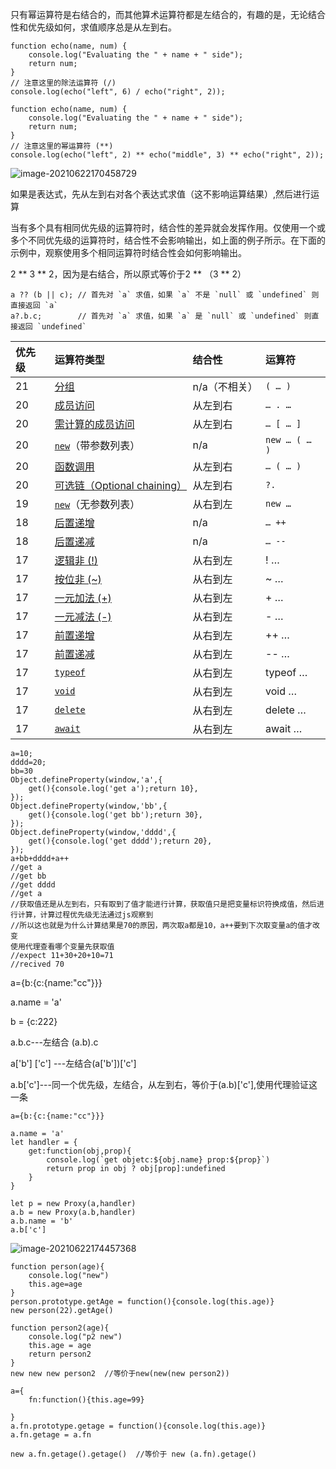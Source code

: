 只有幂运算符是右结合的，而其他算术运算符都是左结合的，有趣的是，无论结合性和优先级如何，求值顺序总是从左到右。

```
function echo(name, num) {
    console.log("Evaluating the " + name + " side");
    return num;
}
// 注意这里的除法运算符 (/)
console.log(echo("left", 6) / echo("right", 2));
```

```
function echo(name, num) {
    console.log("Evaluating the " + name + " side");
    return num;
}
// 注意这里的幂运算符 (**)
console.log(echo("left", 2) ** echo("middle", 3) ** echo("right", 2));
```

![image-20210622170458729](https://i.loli.net/2021/06/22/GnFL7HtKMaTVbig.png)

如果是表达式，先从左到右对各个表达式求值（这不影响运算结果）,然后进行运算

当有多个具有相同优先级的运算符时，结合性的差异就会发挥作用。仅使用一个或多个不同优先级的运算符时，结合性不会影响输出，如上面的例子所示。在下面的示例中，观察使用多个相同运算符时结合性会如何影响输出。

2 ** 3 ** 2，因为是右结合，所以原式等价于2 ** （3 ** 2）





```
a ?? (b || c); // 首先对 `a` 求值，如果 `a` 不是 `null` 或 `undefined` 则直接返回 `a`
a?.b.c;        // 首先对 `a` 求值，如果 `a` 是 `null` 或 `undefined` 则直接返回 `undefined`
```

| 优先级 | 运算符类型                                                   | 结合性        | 运算符        |
| :----- | :----------------------------------------------------------- | :------------ | :------------ |
| 21     | [分组](https://developer.mozilla.org/zh-CN/docs/Web/JavaScript/Reference/Operators/Grouping) | n/a（不相关） | `( … )`       |
| 20     | [成员访问](https://developer.mozilla.org/zh-CN/docs/Web/JavaScript/Reference/Operators/Property_Accessors#dot_notation) | 从左到右      | `… . …`       |
| 20     | [需计算的成员访问](https://developer.mozilla.org/zh-CN/docs/Web/JavaScript/Reference/Operators/Property_Accessors#bracket_notation) | 从左到右      | `… [ … ]`     |
| 20     | [`new`](https://developer.mozilla.org/zh-CN/docs/Web/JavaScript/Reference/Operators/new)（带参数列表） | n/a           | `new … ( … )` |
| 20     | [函数调用](https://developer.mozilla.org/zh-CN/docs/Web/JavaScript/Guide/Functions) | 从左到右      | `… ( … )`     |
| 20     | [可选链（Optional chaining）](https://developer.mozilla.org/zh-CN/docs/Web/JavaScript/Reference/Operators/Optional_chaining) | 从左到右      | `?.`          |
| 19     | [`new`](https://developer.mozilla.org/zh-CN/docs/Web/JavaScript/Reference/Operators/new)（无参数列表） | 从右到左      | `new …`       |
| 18     | [后置递增](https://developer.mozilla.org/zh-CN/docs/Web/JavaScript/Reference/Operators#increment) | n/a           | `… ++`        |
| 18     | [后置递减](https://developer.mozilla.org/zh-CN/docs/Web/JavaScript/Reference/Operators#decrement) | n/a           | `… --`        |
| 17     | [逻辑非 (!)](https://developer.mozilla.org/zh-CN/docs/Web/JavaScript/Reference/Operators/Logical_NOT) | 从右到左      | ! …           |
| 17     | [按位非 (~)](https://developer.mozilla.org/zh-CN/docs/Web/JavaScript/Reference/Operators/Bitwise_NOT) | 从右到左      | ~ …           |
| 17     | [一元加法 (+)](https://developer.mozilla.org/zh-CN/docs/Web/JavaScript/Reference/Operators/Unary_plus) | 从右到左      | \+ …          |
| 17     | [一元减法 (-)](https://developer.mozilla.org/zh-CN/docs/Web/JavaScript/Reference/Operators/Unary_negation) | 从右到左      | \- …          |
| 17     | [前置递增](https://developer.mozilla.org/zh-CN/docs/Web/JavaScript/Reference/Operators#increment) | 从右到左      | ++ …          |
| 17     | [前置递减](https://developer.mozilla.org/zh-CN/docs/Web/JavaScript/Reference/Operators#decrement) | 从右到左      | -- …          |
| 17     | [`typeof`](https://developer.mozilla.org/zh-CN/docs/Web/JavaScript/Reference/Operators/typeof) | 从右到左      | typeof …      |
| 17     | [`void`](https://developer.mozilla.org/zh-CN/docs/Web/JavaScript/Reference/Operators/void) | 从右到左      | void …        |
| 17     | [`delete`](https://developer.mozilla.org/zh-CN/docs/Web/JavaScript/Reference/Operators/delete) | 从右到左      | delete …      |
| 17     | [`await`](https://developer.mozilla.org/zh-CN/docs/Web/JavaScript/Reference/Operators/await) | 从右到左      | await …       |

```
a=10;
dddd=20;
bb=30
Object.defineProperty(window,'a',{
	get(){console.log('get a');return 10},
});
Object.defineProperty(window,'bb',{
	get(){console.log('get bb');return 30},
});
Object.defineProperty(window,'dddd',{
	get(){console.log('get dddd');return 20},
});
a+bb+dddd+a++
//get a
//get bb
//get dddd
//get a
//获取值还是从左到右，只有取到了值才能进行计算，获取值只是把变量标识符换成值，然后进行计算，计算过程优先级无法通过js观察到
//所以这也就是为什么计算结果是70的原因，两次取a都是10，a++要到下次取变量a的值才改变
使用代理查看哪个变量先获取值
//expect 11+30+20+10=71
//recived 70
```

a={b:{c:{name:"cc"}}}

a.name = 'a'

b = {c:222}

a.b.c---左结合 (a.b).c

a['b'] ['c'] ---左结合(a['b'])['c']

a.b['c']---同一个优先级，左结合，从左到右，等价于(a.b)['c'],使用代理验证这一条

```
a={b:{c:{name:"cc"}}}

a.name = 'a'
let handler = {
    get:function(obj,prop){
        console.log(`get objetc:${obj.name} prop:${prop}`)
        return prop in obj ? obj[prop]:undefined
    }
}

let p = new Proxy(a,handler)
a.b = new Proxy(a.b,handler)
a.b.name = 'b'
a.b['c']
```

![image-20210622174457368](https://i.loli.net/2021/06/22/V9wPLi6ObKhNtdz.png)

```
function person(age){
	console.log("new")
	this.age=age
}
person.prototype.getAge = function(){console.log(this.age)}
new person(22).getAge()

function person2(age){
	console.log("p2 new")
	this.age = age
	return person2
}
new new new person2  //等价于new(new(new person2))
```

```
a={
	fn:function(){this.age=99}
	
}
a.fn.prototype.getage = function(){console.log(this.age)}
a.fn.getage = a.fn

new a.fn.getage().getage()  //等价于 new (a.fn).getage()
```

